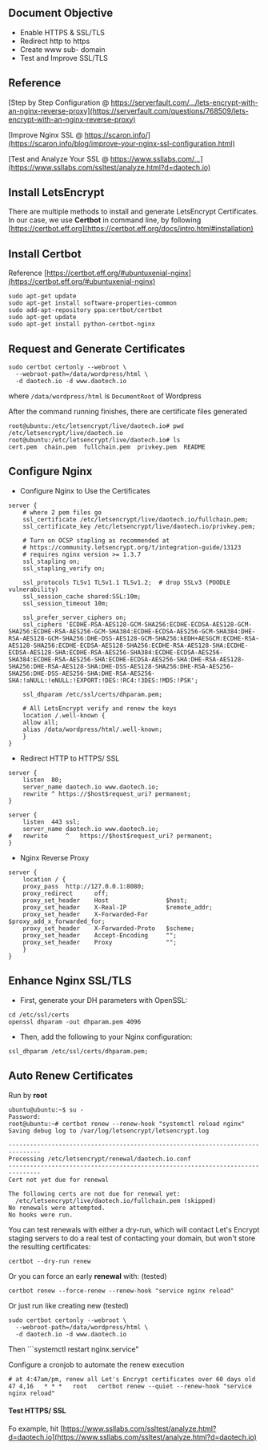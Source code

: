 ## Document Objective
- Enable HTTPS & SSL/TLS
- Redirect http to https
- Create www sub- domain
- Test and Improve SSL/TLS

## Reference
[Step by Step Configuration @ https://serverfault.com/.../lets-encrypt-with-an-nginx-reverse-proxy](https://serverfault.com/questions/768509/lets-encrypt-with-an-nginx-reverse-proxy)

[Improve Nginx SSL @ https://scaron.info/](https://scaron.info/blog/improve-your-nginx-ssl-configuration.html)

[Test and Analyze Your SSL @ https://www.ssllabs.com/...](https://www.ssllabs.com/ssltest/analyze.html?d=daotech.io)

## Install LetsEncrypt
There are multiple methods to install and generate LetsEncrypt Certificates. In our case, we use __Certbot__ in command line, by following [https://certbot.eff.org](https://certbot.eff.org/docs/intro.html#installation)

## Install Certbot

Reference [https://certbot.eff.org/#ubuntuxenial-nginx](https://certbot.eff.org/#ubuntuxenial-nginx)

```
sudo apt-get update
sudo apt-get install software-properties-common
sudo add-apt-repository ppa:certbot/certbot
sudo apt-get update
sudo apt-get install python-certbot-nginx
```

## Request and Generate Certificates
```shell
sudo certbot certonly --webroot \
  --webroot-path=/data/wordpress/html \
  -d daotech.io -d www.daotech.io
```

where ```/data/wordpress/html``` is ```DocumentRoot``` of Wordpress

After the command running finishes, there are certificate files generated

```shell
root@ubuntu:/etc/letsencrypt/live/daotech.io# pwd
/etc/letsencrypt/live/daotech.io
root@ubuntu:/etc/letsencrypt/live/daotech.io# ls
cert.pem  chain.pem  fullchain.pem  privkey.pem  README
```

## Configure Nginx

- Configure Nginx to Use the Certificates

```shell
server {
    # where 2 pem files go
    ssl_certificate /etc/letsencrypt/live/daotech.io/fullchain.pem;
    ssl_certificate_key /etc/letsencrypt/live/daotech.io/privkey.pem;

    # Turn on OCSP stapling as recommended at
    # https://community.letsencrypt.org/t/integration-guide/13123
    # requires nginx version >= 1.3.7
    ssl_stapling on;
    ssl_stapling_verify on;

    ssl_protocols TLSv1 TLSv1.1 TLSv1.2;  # drop SSLv3 (POODLE vulnerability)
    ssl_session_cache shared:SSL:10m;
    ssl_session_timeout 10m;

    ssl_prefer_server_ciphers on;
    ssl_ciphers 'ECDHE-RSA-AES128-GCM-SHA256:ECDHE-ECDSA-AES128-GCM-SHA256:ECDHE-RSA-AES256-GCM-SHA384:ECDHE-ECDSA-AES256-GCM-SHA384:DHE-RSA-AES128-GCM-SHA256:DHE-DSS-AES128-GCM-SHA256:kEDH+AESGCM:ECDHE-RSA-AES128-SHA256:ECDHE-ECDSA-AES128-SHA256:ECDHE-RSA-AES128-SHA:ECDHE-ECDSA-AES128-SHA:ECDHE-RSA-AES256-SHA384:ECDHE-ECDSA-AES256-SHA384:ECDHE-RSA-AES256-SHA:ECDHE-ECDSA-AES256-SHA:DHE-RSA-AES128-SHA256:DHE-RSA-AES128-SHA:DHE-DSS-AES128-SHA256:DHE-RSA-AES256-SHA256:DHE-DSS-AES256-SHA:DHE-RSA-AES256-SHA:!aNULL:!eNULL:!EXPORT:!DES:!RC4:!3DES:!MD5:!PSK';

    ssl_dhparam /etc/ssl/certs/dhparam.pem;

    # All LetsEncrypt verify and renew the keys
    location /.well-known {
	allow all;
	alias /data/wordpress/html/.well-known;
    }
}
```

- Redirect HTTP to HTTPS/ SSL

```shell
server {
    listen  80;
    server_name daotech.io www.daotech.io;
    rewrite ^ https://$host$request_uri? permanent;
}

server {
    listen  443 ssl;
    server_name daotech.io www.daotech.io;
#   rewrite     ^   https://$host$request_uri? permanent;
}
```

- Nginx Reverse Proxy

```shell
server {
    location / {
    proxy_pass  http://127.0.0.1:8080;
	proxy_redirect 		off;
	proxy_set_header    Host                $host;
	proxy_set_header    X-Real-IP           $remote_addr;
	proxy_set_header    X-Forwarded-For     $proxy_add_x_forwarded_for;
	proxy_set_header    X-Forwarded-Proto   $scheme;
	proxy_set_header    Accept-Encoding     "";
	proxy_set_header    Proxy               "";
    }
}
```

## Enhance Nginx SSL/TLS
- First, generate your DH parameters with OpenSSL:

```shell
cd /etc/ssl/certs
openssl dhparam -out dhparam.pem 4096
```
- Then, add the following to your Nginx configuration:

```shell
ssl_dhparam /etc/ssl/certs/dhparam.pem;
```

## Auto Renew Certificates

Run by __root__
```shell
ubuntu@ubuntu:~$ su -
Password:
root@ubuntu:~# certbot renew --renew-hook "systemctl reload nginx"
Saving debug log to /var/log/letsencrypt/letsencrypt.log

-------------------------------------------------------------------------------
Processing /etc/letsencrypt/renewal/daotech.io.conf
-------------------------------------------------------------------------------
Cert not yet due for renewal

The following certs are not due for renewal yet:
  /etc/letsencrypt/live/daotech.io/fullchain.pem (skipped)
No renewals were attempted.
No hooks were run.
```

You can test renewals with either a dry-run, which will contact Let's Encrypt staging servers to do a real test of contacting your domain, but won't store the resulting certificates:

```shell
certbot --dry-run renew
```
Or you can force an early __renewal__ with: (tested)

```
certbot renew --force-renew --renew-hook "service nginx reload"
```

Or just run like creating new (tested)

```shell
sudo certbot certonly --webroot \
  --webroot-path=/data/wordpress/html \
  -d daotech.io -d www.daotech.io
```

Then ```systemctl restart nginx.service"

Configure a cronjob to automate the renew execution
```shell
# at 4:47am/pm, renew all Let's Encrypt certificates over 60 days old
47 4,16   * * *   root   certbot renew --quiet --renew-hook "service nginx reload"
```

#### Test HTTPS/ SSL

Fo example, hit
[https://www.ssllabs.com/ssltest/analyze.html?d=daotech.io](https://www.ssllabs.com/ssltest/analyze.html?d=daotech.io)
